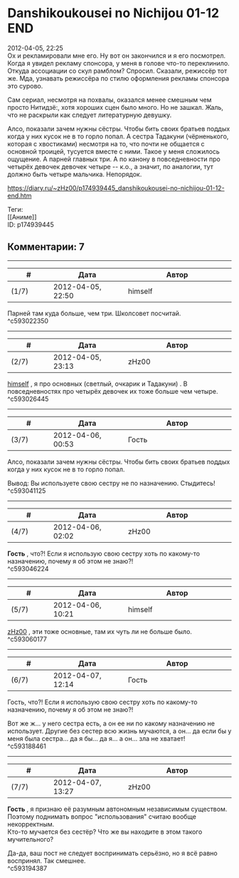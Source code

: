 Danshikoukousei no Nichijou 01-12 END
=====================================

  
2012-04-05, 22:25  
 Ох и рекламировали мне его. Ну вот он закончился и я его посмотрел.   
 Когда я увидел рекламу спонсора, у меня в голове что-то переклинило. Откуда ассоциации со скул рамблом? Спросил. Сказали, режиссёр тот же. Мда, узнавать режиссёра по стилю оформления рекламы спонсора это сурово.   
   
 Сам сериал, несмотря на похвалы, оказался менее смешным чем просто Нитидзё:, хотя хороших сцен было много. Но не зашкал. Жаль, что не раскрыли как следует литературную девушку.   
   
 Алсо, показали зачем нужны сёстры. Чтобы бить своих братьев поддых когда у них кусок не в то горло попал. А сестра Тадакуни (чёрненького, которая с хвостиками) несмотря на то, что почти не общается с основной троицей, тусуется вместе с ними. Такое у меня сложилось ощущение. А парней главных три. А по канону в повседневности про четырёх девочек девочек четыре -- к.о., а значит, по аналогии, тут должно быть четыре мальчика. Непорядок.   
  
<https://diary.ru/~zHz00/p174939445_danshikoukousei-no-nichijou-01-12-end.htm>  
  
Теги:  
[[Аниме]]  
ID: p174939445  


Комментарии: 7
--------------

  


---



|         #         |              Дата              |                     Автор                     |           ID           |
| --- | --- | --- | --- |
| (1/7) | 2012-04-05, 22:50 | himself | c593022350 |

  
 Парней там куда больше, чем три. Школсовет посчитай.   
 ^c593022350

---



|         #         |              Дата              |                     Автор                     |           ID           |
| --- | --- | --- | --- |
| (2/7) | 2012-04-05, 23:13 | zHz00 | c593026445 |

  
  [himself](/~himself/ "void")  , я про основных (светлый, очкарик и Тадакуни) . В повседневностях про четырёх девочек их тоже больше чем четыре.   
 ^c593026445

---



|         #         |              Дата              |                     Автор                     |           ID           |
| --- | --- | --- | --- |
| (3/7) | 2012-04-06, 00:53 | Гость | c593041125 |

  
  Алсо, показали зачем нужны сёстры. Чтобы бить своих братьев поддых когда у них кусок не в то горло попал.    
   
 Вывод: Вы используете свою сестру не по назначению. Стыдитесь!   
 ^c593041125

---



|         #         |              Дата              |                     Автор                     |           ID           |
| --- | --- | --- | --- |
| (4/7) | 2012-04-06, 02:02 | zHz00 | c593046224 |

  
  **Гость**  , что?! Если я использую свою сестру хоть по какому-то назначению, почему я об этом не знаю?!   
 ^c593046224

---



|         #         |              Дата              |                     Автор                     |           ID           |
| --- | --- | --- | --- |
| (5/7) | 2012-04-06, 10:21 | himself | c593060177 |

  
  [zHz00](/~zHz00/ "Untitled")  , эти тоже основные, там их чуть ли не больше было.   
 ^c593060177

---



|         #         |              Дата              |                     Автор                     |           ID           |
| --- | --- | --- | --- |
| (6/7) | 2012-04-07, 12:14 | Гость | c593188461 |

  
  Гость, что?! Если я использую свою сестру хоть по какому-то назначению, почему я об этом не знаю?!    
   
 Вот же ж... у него сестра есть, а он ее ни по какому назначению не использует. Другие без сестер всю жизнь мучаются, а он... да если бы у меня была сестра... да я бы... да я... а он... зла не хватает!   
 ^c593188461

---



|         #         |              Дата              |                     Автор                     |           ID           |
| --- | --- | --- | --- |
| (7/7) | 2012-04-07, 13:27 | zHz00 | c593194387 |

  
  **Гость**  , я признаю её разумным автономным независимым существом. Поэтому поднимать вопрос "использования" считаю вообще некорректным.   
 Кто-то мучается без сестёр? Что же вы находите в этом такого мучительного?   
   
  Да-да, ваш пост не следует воспринимать серьёзно, но я всё равно воспринял. Так смешнее.    
 ^c593194387
